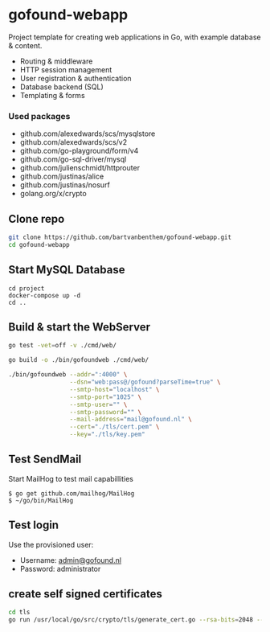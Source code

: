 # gofound-webapp
Project template for creating web applications in Go, with example database & content.
* Routing & middleware
* HTTP session management
* User registration & authentication
* Database backend (SQL)
* Templating & forms

### Used packages
* github.com/alexedwards/scs/mysqlstore
* github.com/alexedwards/scs/v2
* github.com/go-playground/form/v4
* github.com/go-sql-driver/mysql
* github.com/julienschmidt/httprouter
* github.com/justinas/alice
* github.com/justinas/nosurf
* golang.org/x/crypto


## Clone repo
```bash 
git clone https://github.com/bartvanbenthem/gofound-webapp.git
cd gofound-webapp
```

## Start MySQL Database
```shell
cd project
docker-compose up -d
cd ..
```

## Build & start the WebServer
```bash
go test -vet=off -v ./cmd/web/

go build -o ./bin/gofoundweb ./cmd/web/

./bin/gofoundweb --addr=":4000" \
                 --dsn="web:pass@/gofound?parseTime=true" \
                 --smtp-host="localhost" \
                 --smtp-port="1025" \
                 --smtp-user="" \
                 --smtp-password="" \
                 --mail-address="mail@gofound.nl" \
                 --cert="./tls/cert.pem" \
                 --key="./tls/key.pem"
```

## Test SendMail
Start MailHog to test mail capabillities
```shell
$ go get github.com/mailhog/MailHog
$ ~/go/bin/MailHog
```

## Test login
Use the provisioned user:
* Username: admin@gofound.nl 
* Password: administrator


## create self signed certificates
```bash
cd tls
go run /usr/local/go/src/crypto/tls/generate_cert.go --rsa-bits=2048 --host=localhost
```